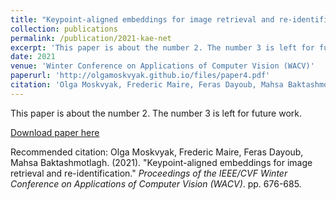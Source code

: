 ```yaml
---
title: "Keypoint-aligned embeddings for image retrieval and re-identification"
collection: publications
permalink: /publication/2021-kae-net
excerpt: 'This paper is about the number 2. The number 3 is left for future work.'
date: 2021
venue: 'Winter Conference on Applications of Computer Vision (WACV)'
paperurl: 'http://olgamoskvyak.github.io/files/paper4.pdf'
citation: 'Olga Moskvyak, Frederic Maire, Feras Dayoub, Mahsa Baktashmotlagh. (2021). &quot;Keypoint-aligned embeddings for image retrieval and re-identification.&quot; <i>Proceedings of the IEEE/CVF Winter Conference on Applications of Computer Vision (WACV)</i>. pp. 676-685.'
---
```

This paper is about the number 2. The number 3 is left for future work.

[Download paper here](http://olgamoskvyak.github.io/files/paper4.pdf)

Recommended citation: Olga Moskvyak, Frederic Maire, Feras Dayoub, Mahsa Baktashmotlagh. (2021). &quot;Keypoint-aligned embeddings for image retrieval and re-identification.&quot; <i>Proceedings of the IEEE/CVF Winter Conference on Applications of Computer Vision (WACV)</i>. pp. 676-685.
